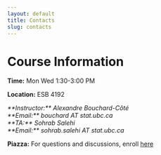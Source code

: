 ```yaml
---
layout: default
title: Contacts
slug: contacts
---
```


Course Information
===================

**Time:** Mon Wed 1:30-3:00 PM

**Location:** ESB 4192

<address>
**Instructor:** Alexandre Bouchard-Côté<br/>
**Email:** bouchard AT stat.ubc.ca
</address>

<address>
**TA:** Sohrab Salehi <br/>
**Email:** sohrab.salehi AT stat.ubc.ca
</address>

**Piazza:** For questions and discussions, enroll [here](https://piazza.com/ubc.ca/MISSING-URL)
